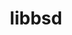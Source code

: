 ---
title: "libbsd"
layout: cache
category: package
meta: {"versions": ["0.10.0", "0.11.3", "0.9.1"], "compilers": ["gcc@10.3.0", "gcc@4.8.5", "gcc@6.4.0", "gcc@7.3.0", "gcc@7.3.1", "gcc@7.4.0", "gcc@7.5.0", "gcc@8.1.0", "gcc@8.3.1", "gcc@8.4.1", "gcc@9.3.0", "intel@19.1.3.304", "xl@16.1"]}
spec_files: 
 - spec-0.json
 - spec-1.json
 - spec-2.json
 - spec-3.json
 - spec-4.json
 - spec-5.json
 - spec-6.json
 - spec-7.json
 - spec-8.json
 - spec-9.json
 - spec-10.json
 - spec-11.json
 - spec-12.json
 - spec-13.json
 - spec-14.json
 - spec-15.json
 - spec-16.json
 - spec-17.json
 - spec-18.json
 - spec-19.json
 - spec-20.json
 - spec-21.json
 - spec-22.json
 - spec-23.json
 - spec-24.json
 - spec-25.json
 - spec-26.json
 - spec-27.json
 - spec-28.json
 - spec-29.json
 - spec-30.json
 - spec-31.json
 - spec-32.json
 - spec-33.json
 - spec-34.json
 - spec-35.json
 - spec-36.json
 - spec-37.json
 - spec-38.json
 - spec-39.json
 - spec-40.json
 - spec-41.json
 - spec-42.json
 - spec-43.json
 - spec-44.json
 - spec-45.json
 - spec-46.json
 - spec-47.json
 - spec-48.json
 - spec-49.json
 - spec-50.json
 - spec-51.json
 - spec-52.json
 - spec-53.json
 - spec-54.json
 - spec-55.json
 - spec-56.json
spec_names:
 - 'libbsd@0.10.0%gcc@9.3.0 arch=linux-ubuntu20.04-x86_64'
 - 'libbsd@0.10.0%gcc@7.3.0 arch=linux-ubuntu18.04-ppc64le'
 - 'libbsd@0.9.1%gcc@7.3.0 arch=linux-centos8-x86_64'
 - 'libbsd@0.10.0%gcc@7.5.0 arch=linux-ubuntu18.04-x86_64'
 - 'libbsd@0.10.0%gcc@9.3.0 arch=linux-ubuntu20.04-ppc64le'
 - 'libbsd@0.10.0%gcc@8.3.1 arch=linux-rhel8-x86_64'
 - 'libbsd@0.10.0%gcc@7.5.0 arch=linux-ubuntu18.04-ppc64le'
 - 'libbsd@0.9.1%gcc@7.3.0 arch=linux-rhel7-x86_64'
 - 'libbsd@0.10.0%gcc@7.3.0 arch=linux-ubuntu18.04-x86_64'
 - 'libbsd@0.10.0%gcc@9.3.0 arch=linux-rhel7-x86_64'
 - 'libbsd@0.10.0%gcc@8.1.0 arch=linux-rhel7-x86_64'
 - 'libbsd@0.10.0%gcc@7.3.0 arch=linux-centos8-x86_64'
 - 'libbsd@0.10.0%gcc@8.1.0 arch=linux-rhel7-ppc64le'
 - 'libbsd@0.11.3%gcc@8.4.1 arch=linux-rhel8-ppc64le ^libmd@1.0.3%gcc@8.4.1 arch=linux-rhel8-ppc64le'
 - 'libbsd@0.10.0%gcc@7.3.1 arch=linux-amzn2-x86_64'
 - 'libbsd@0.10.0%gcc@7.3.0 arch=linux-centos7-ppc64le'
 - 'libbsd@0.10.0%gcc@8.3.1 arch=linux-rhel8-ppc64le'
 - 'libbsd@0.9.1%gcc@7.3.0 arch=linux-ubuntu18.04-ppc64le'
 - 'libbsd@0.10.0%gcc@9.3.0 arch=linux-rhel7-ppc64le'
 - 'libbsd@0.10.0%gcc@7.3.0 arch=linux-rhel8-x86_64'
 - 'libbsd@0.11.3%gcc@8.3.1 arch=linux-rhel8-ppc64le ^libmd@1.0.3%gcc@8.3.1 arch=linux-rhel8-ppc64le'
 - 'libbsd@0.10.0%gcc@7.5.0 arch=linux-ubuntu18.04-aarch64'
 - 'libbsd@0.10.0%gcc@8.1.0 arch=linux-rhel7-ppc64le'
 - 'libbsd@0.11.3%gcc@10.3.0 arch=linux-ubuntu21.04-x86_64 ^libmd@1.0.3%gcc@10.3.0 arch=linux-ubuntu21.04-x86_64'
 - 'libbsd@0.11.3%gcc@7.5.0 arch=linux-ubuntu18.04-x86_64 ^libmd@1.0.3%gcc@7.5.0 arch=linux-ubuntu18.04-x86_64'
 - 'libbsd@0.10.0%gcc@7.5.0 arch=linux-ubuntu18.04-ppc64le'
 - 'libbsd@0.9.1%gcc@7.3.0 arch=linux-centos7-x86_64'
 - 'libbsd@0.9.1%gcc@7.3.0 arch=linux-rhel7-ppc64le'
 - 'libbsd@0.10.0%gcc@7.3.0 arch=linux-rhel7-x86_64'
 - 'libbsd@0.10.0%gcc@7.3.0 arch=linux-centos7-x86_64'
 - 'libbsd@0.10.0%gcc@8.3.1 arch=linux-centos8-ppc64le'
 - 'libbsd@0.11.3%gcc@9.3.0 arch=linux-ubuntu20.04-x86_64 ^libmd@1.0.3%gcc@9.3.0 arch=linux-ubuntu20.04-x86_64'
 - 'libbsd@0.11.3%gcc@7.5.0 arch=linux-ubuntu18.04-ppc64le ^libmd@1.0.3%gcc@7.5.0 arch=linux-ubuntu18.04-ppc64le'
 - 'libbsd@0.10.0%gcc@8.3.1 arch=linux-centos8-x86_64'
 - 'libbsd@0.11.3%gcc@9.3.0 arch=linux-ubuntu20.04-ppc64le ^libmd@1.0.3%gcc@9.3.0 arch=linux-ubuntu20.04-ppc64le'
 - 'libbsd@0.10.0%gcc@7.3.0 arch=linux-rhel7-ppc64le'
 - 'libbsd@0.11.3%gcc@9.3.0 arch=linux-rhel7-x86_64 ^libmd@1.0.3%gcc@9.3.0 arch=linux-rhel7-x86_64'
 - 'libbsd@0.11.3%gcc@8.3.1 arch=linux-rhel8-x86_64 ^libmd@1.0.3%gcc@8.3.1 arch=linux-rhel8-x86_64'
 - 'libbsd@0.11.3%gcc@8.4.1 arch=linux-rhel8-x86_64 ^libmd@1.0.3%gcc@8.4.1 arch=linux-rhel8-x86_64'
 - 'libbsd@0.11.3%gcc@9.3.0 arch=linux-rhel7-ppc64le ^libmd@1.0.3%gcc@9.3.0 arch=linux-rhel7-ppc64le'
 - 'libbsd@0.9.1%gcc@7.3.0 arch=linux-rhel8-x86_64'
 - 'libbsd@0.11.3%gcc@10.3.0 arch=linux-ubuntu21.04-ppc64le ^libmd@1.0.3%gcc@10.3.0 arch=linux-ubuntu21.04-ppc64le'
 - 'libbsd@0.9.1%gcc@7.3.0 arch=linux-centos7-ppc64le'
 - 'libbsd@0.10.0%gcc@9.3.0 arch=cray-cnl7-haswell'
 - 'libbsd@0.10.0%gcc@8.1.0 arch=linux-rhel7-power8le'
 - 'libbsd@0.10.0%gcc@7.5.0 arch=linux-ubuntu18.04-x86_64'
 - 'libbsd@0.10.0%gcc@7.4.0 arch=linux-ubuntu18.04-x86_64'
 - 'libbsd@0.10.0%intel@19.1.3.304 patches=71b49f5 arch=cray-cnl7-haswell'
 - 'libbsd@0.10.0%gcc@4.8.5 arch=linux-rhel7-power8le'
 - 'libbsd@0.10.0%gcc@8.1.0 arch=linux-centos7-x86_64'
 - 'libbsd@0.10.0%gcc@8.1.0 arch=linux-centos7-ppc64le'
 - 'libbsd@0.10.0%gcc@8.1.0 arch=linux-rhel7-x86_64'
 - 'libbsd@0.9.1%gcc@7.3.0 arch=linux-ubuntu18.04-x86_64'
 - 'libbsd@0.10.0%gcc@8.3.1 arch=linux-rhel8-aarch64'
 - 'libbsd@0.9.1%xl@16.1 fflags="-qzerosize"  arch=linux-rhel7-power9le'
 - 'libbsd@0.10.0%gcc@7.5.0 arch=linux-ubuntu18.04-power8le'
 - 'libbsd@0.9.1%gcc@6.4.0 arch=linux-rhel7-power9le'
---